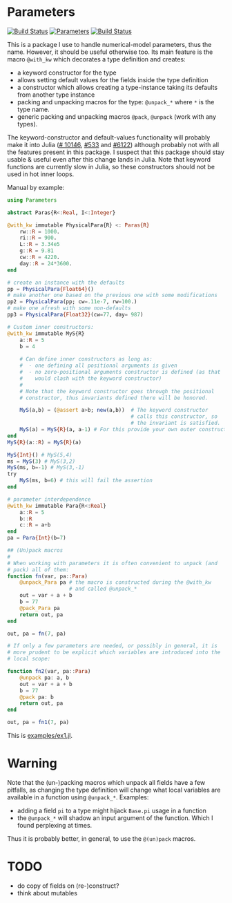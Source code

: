 # Parameters

[![Build Status](https://travis-ci.org/mauro3/Parameters.jl.svg?branch=master)](https://travis-ci.org/mauro3/Parameters.jl)
[![Parameters](http://pkg.julialang.org/badges/Parameters_0.3.svg)](http://pkg.julialang.org/?pkg=Parameters&ver=release)
[![Build Status](https://ci.appveyor.com/api/projects/status/github/JuliaLang/Example.jl?branch=master&svg=true)](https://ci.appveyor.com/project/tkelman/example-jl/branch/master)

This is a package I use to handle numerical-model parameters, thus the
name.  However, it should be useful otherwise too.  Its main feature
is the macro `@with_kw` which decorates a type definition and creates:

- a keyword constructor for the type
- allows setting default values for the fields inside the type definition
- a constructor which allows creating a type-instance taking its defaults from
  another type instance
- packing and unpacking macros for the type: `@unpack_*` where `*` is
  the type name.
- generic packing and unpacking macros `@pack`, `@unpack` (work with
  any types).

The keyword-constructor and default-values functionality will probably
make it into Julia
([# 10146](https://github.com/JuliaLang/julia/issues/10146),
[#533](https://github.com/JuliaLang/julia/issues/5333) and
[#6122](https://github.com/JuliaLang/julia/pull/6122)) although
probably not with all the features present in this package.  I suspect
that this package should stay usable & useful even after this change
lands in Julia.  Note that keyword functions are currently slow in
Julia, so these constructors should not be used in hot inner loops.

Manual by example:
```julia
using Parameters

abstract Paras{R<:Real, I<:Integer}

@with_kw immutable PhysicalPara{R} <: Paras{R}
    rw::R = 1000.
    ri::R = 900.
    L::R = 3.34e5
    g::R = 9.81
    cw::R = 4220.
    day::R = 24*3600.
end

# create an instance with the defaults
pp = PhysicalPara{Float64}()
# make another one based on the previous one with some modifications
pp2 = PhysicalPara(pp; cw=.11e-7, rw=100.)
# make one afresh with some non-defaults
pp3 = PhysicalPara{Float32}(cw=77, day= 987)

# Custom inner constructors:
@with_kw immutable MyS{R}
    a::R = 5
    b = 4
    
    # Can define inner constructors as long as:
    #  - one defining all positional arguments is given
    #  - no zero-positional arguments constructor is defined (as that
    #    would clash with the keyword constructor)
    #
    # Note that the keyword constructor goes through the positional
    # constructor, thus invariants defined there will be honored.

    MyS(a,b) = (@assert a>b; new(a,b))  # The keyword constructor
                                        # calls this constructor, so
                                        # the invariant is satisfied.
    MyS(a) = MyS{R}(a, a-1) # For this provide your own outer constructor:
end
MyS{R}(a::R) = MyS{R}(a)

MyS{Int}() # MyS(5,4)
ms = MyS(3) # MyS(3,2)
MyS(ms, b=-1) # MyS(3,-1)
try
    MyS(ms, b=6) # this will fail the assertion
end

# parameter interdependence
@with_kw immutable Para{R<:Real}
    a::R = 5
    b::R
    c::R = a+b
end
pa = Para{Int}(b=7)

## (Un)pack macros
#
# When working with parameters it is often convenient to unpack (and
# pack) all of them:
function fn(var, pa::Para)
    @unpack_Para pa # the macro is constructed during the @with_kw
                    # and called @unpack_*
    out = var + a + b
    b = 77
    @pack_Para pa
    return out, pa
end

out, pa = fn(7, pa)

# If only a few parameters are needed, or possibly in general, it is
# more prudent to be explicit which variables are introduced into the
# local scope:

function fn2(var, pa::Para)
    @unpack pa: a, b
    out = var + a + b
    b = 77
    @pack pa: b
    return out, pa
end

out, pa = fn1(7, pa)
```

This is [examples/ex1.jl](examples/ex1.jl).

# Warning

Note that the (un-)packing macros which unpack all fields have a few
pitfalls, as changing the type definition will change what local
variables are available in a function using `@unpack_*`.  Examples:

- adding a field `pi` to a type might hijack `Base.pi` usage in a
  function
- the `@unpack_*` will shadow an input argument
  of the function.  Which I found perplexing at times.

Thus it is probably better, in general, to use the `@(un)pack` macros.


# TODO

- do copy of fields on (re-)construct?
- think about mutables
